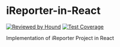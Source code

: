 # iReporter-in-React
[![Reviewed by Hound](https://img.shields.io/badge/Reviewed_by-Hound-8E64B0.svg)](https://houndci.com)
[![Test Coverage](https://api.codeclimate.com/v1/badges/f7a9c12f59d14809b176/test_coverage)](https://codeclimate.com/github/olajide1234/iReporter-in-React/test_coverage)

Implementation of iReporter Project in React

